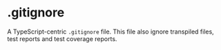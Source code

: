 # .gitignore

A TypeScript-centric `.gitignore` file.
This file also ignore transpiled files, test reports and test coverage reports.
